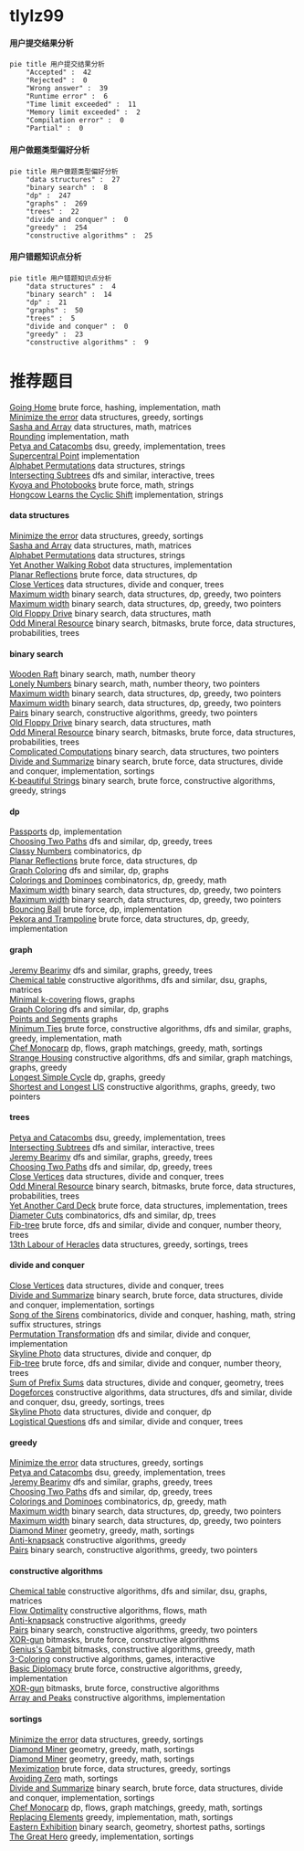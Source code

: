 # tlylz99
<!-- tabs:start -->
#### **用户提交结果分析**

```mermaid
pie title 用户提交结果分析
    "Accepted" :  42
    "Rejected" :  0
    "Wrong answer" :  39
    "Runtime error" :  6
    "Time limit exceeded" :  11
    "Memory limit exceeded" :  2
    "Compilation error" :  0
    "Partial" :  0
```
#### **用户做题类型偏好分析**

```mermaid
pie title 用户做题类型偏好分析
    "data structures" :  27
    "binary search" :  8
    "dp" :  247
    "graphs" :  269
    "trees" :  22
    "divide and conquer" :  0
    "greedy" :  254
    "constructive algorithms" :  25
```
#### **用户错题知识点分析**

```mermaid
pie title 用户错题知识点分析
    "data structures" :  4
    "binary search" :  14
    "dp" :  21
    "graphs" :  50
    "trees" :  5
    "divide and conquer" :  0
    "greedy" :  23
    "constructive algorithms" :  9
```
<!-- tabs:end -->
# 推荐题目
[Going Home](https://codeforces.com/contest/1501/problem/C)		brute force,
                        hashing,
                        implementation,
                        math		  
[Minimize the error](http://codeforces.com/problemset/problem/960/B)		data structures,
                        greedy,
                        sortings		  
[Sasha and Array](https://codeforces.com/contest/719/problem/E)		data structures,
                        math,
                        matrices		  
[Rounding](http://codeforces.com/problemset/problem/898/A)		implementation,
                        math		  
[Petya and Catacombs](https://codeforces.com/contest/890/problem/C)		dsu,
                        greedy,
                        implementation,
                        trees		  
[Supercentral Point](http://codeforces.com/problemset/problem/165/A)		implementation		  
[Alphabet Permutations](http://codeforces.com/problemset/problem/610/E)		data structures,
                        strings		  
[Intersecting Subtrees](https://codeforces.com/contest/1074/problem/B)		dfs and similar,
                        interactive,
                        trees		  
[Kyoya and Photobooks](http://codeforces.com/problemset/problem/554/A)		brute force,
                        math,
                        strings		  
[Hongcow Learns the Cyclic Shift](http://codeforces.com/problemset/problem/745/A)		implementation,
                        strings		  
<!-- tabs:start -->
#### **data structures**
[Minimize the error](http://codeforces.com/problemset/problem/960/B)		data structures,
                        greedy,
                        sortings		  
[Sasha and Array](https://codeforces.com/contest/719/problem/E)		data structures,
                        math,
                        matrices		  
[Alphabet Permutations](http://codeforces.com/problemset/problem/610/E)		data structures,
                        strings		  
[Yet Another Walking Robot](http://codeforces.com/problemset/problem/1296/C)		data structures,
                        implementation		  
[Planar Reflections](http://codeforces.com/problemset/problem/1498/C)		brute force,
                        data structures,
                        dp		  
[Close Vertices](http://codeforces.com/problemset/problem/293/E)		data structures,
                        divide and conquer,
                        trees		  
[Maximum width](http://codeforces.com/problemset/problem/1492/C)		binary search,
                        data structures,
                        dp,
                        greedy,
                        two pointers		  
[Maximum width](http://codeforces.com/problemset/problem/1492/C)		binary search,
                        data structures,
                        dp,
                        greedy,
                        two pointers		  
[Old Floppy Drive](http://codeforces.com/problemset/problem/1490/G)		binary search,
                        data structures,
                        math		  
[Odd Mineral Resource](http://codeforces.com/problemset/problem/1479/D)		binary search,
                        bitmasks,
                        brute force,
                        data structures,
                        probabilities,
                        trees		  
#### **binary search**
[Wooden Raft](https://codeforces.com/contest/1240/problem/E)		binary search,
                        math,
                        number theory		  
[Lonely Numbers](http://codeforces.com/problemset/problem/1423/K)		binary search,
                        math,
                        number theory,
                        two pointers		  
[Maximum width](http://codeforces.com/problemset/problem/1492/C)		binary search,
                        data structures,
                        dp,
                        greedy,
                        two pointers		  
[Maximum width](http://codeforces.com/problemset/problem/1492/C)		binary search,
                        data structures,
                        dp,
                        greedy,
                        two pointers		  
[Pairs](http://codeforces.com/problemset/problem/1463/D)		binary search,
                        constructive algorithms,
                        greedy,
                        two pointers		  
[Old Floppy Drive](http://codeforces.com/problemset/problem/1490/G)		binary search,
                        data structures,
                        math		  
[Odd Mineral Resource](http://codeforces.com/problemset/problem/1479/D)		binary search,
                        bitmasks,
                        brute force,
                        data structures,
                        probabilities,
                        trees		  
[Complicated Computations](http://codeforces.com/problemset/problem/1436/E)		binary search,
                        data structures,
                        two pointers		  
[Divide and Summarize](http://codeforces.com/problemset/problem/1461/D)		binary search,
                        brute force,
                        data structures,
                        divide and conquer,
                        implementation,
                        sortings		  
[K-beautiful Strings](http://codeforces.com/problemset/problem/1493/C)		binary search,
                        brute force,
                        constructive algorithms,
                        greedy,
                        strings		  
#### **dp**
[Passports](http://codeforces.com/problemset/problem/1012/F)		dp,
                        implementation		  
[Choosing Two Paths](http://codeforces.com/problemset/problem/1073/F)		dfs and similar,
                        dp,
                        greedy,
                        trees		  
[Classy Numbers](http://codeforces.com/problemset/problem/1036/C)		combinatorics,
                        dp		  
[Planar Reflections](http://codeforces.com/problemset/problem/1498/C)		brute force,
                        data structures,
                        dp		  
[Graph Coloring](http://codeforces.com/problemset/problem/1354/E)		dfs and similar,
                        dp,
                        graphs		  
[Colorings and Dominoes](http://codeforces.com/problemset/problem/1511/E)		combinatorics,
                        dp,
                        greedy,
                        math		  
[Maximum width](http://codeforces.com/problemset/problem/1492/C)		binary search,
                        data structures,
                        dp,
                        greedy,
                        two pointers		  
[Maximum width](http://codeforces.com/problemset/problem/1492/C)		binary search,
                        data structures,
                        dp,
                        greedy,
                        two pointers		  
[Bouncing Ball](https://codeforces.com/contest/1457/problem/C)		brute force,
                        dp,
                        implementation		  
[Pekora and Trampoline](http://codeforces.com/problemset/problem/1491/C)		brute force,
                        data structures,
                        dp,
                        greedy,
                        implementation		  
#### **graph**
[Jeremy Bearimy](http://codeforces.com/problemset/problem/1280/C)		dfs and similar,
                        graphs,
                        greedy,
                        trees		  
[Chemical table](http://codeforces.com/problemset/problem/1012/B)		constructive algorithms,
                        dfs and similar,
                        dsu,
                        graphs,
                        matrices		  
[Minimal k-covering](http://codeforces.com/problemset/problem/976/F)		flows,
                        graphs		  
[Graph Coloring](http://codeforces.com/problemset/problem/1354/E)		dfs and similar,
                        dp,
                        graphs		  
[Points and Segments](http://codeforces.com/problemset/problem/429/E)		graphs		  
[Minimum Ties](http://codeforces.com/problemset/problem/1487/C)		brute force,
                        constructive algorithms,
                        dfs and similar,
                        graphs,
                        greedy,
                        implementation,
                        math		  
[Chef Monocarp](http://codeforces.com/problemset/problem/1437/C)		dp,
                        flows,
                        graph matchings,
                        greedy,
                        math,
                        sortings		  
[Strange Housing](http://codeforces.com/problemset/problem/1470/D)		constructive algorithms,
                        dfs and similar,
                        graph matchings,
                        graphs,
                        greedy		  
[Longest Simple Cycle](http://codeforces.com/problemset/problem/1476/C)		dp,
                        graphs,
                        greedy		  
[Shortest and Longest LIS](http://codeforces.com/problemset/problem/1304/D)		constructive algorithms,
                        graphs,
                        greedy,
                        two pointers		  
#### **trees**
[Petya and Catacombs](https://codeforces.com/contest/890/problem/C)		dsu,
                        greedy,
                        implementation,
                        trees		  
[Intersecting Subtrees](https://codeforces.com/contest/1074/problem/B)		dfs and similar,
                        interactive,
                        trees		  
[Jeremy Bearimy](http://codeforces.com/problemset/problem/1280/C)		dfs and similar,
                        graphs,
                        greedy,
                        trees		  
[Choosing Two Paths](http://codeforces.com/problemset/problem/1073/F)		dfs and similar,
                        dp,
                        greedy,
                        trees		  
[Close Vertices](http://codeforces.com/problemset/problem/293/E)		data structures,
                        divide and conquer,
                        trees		  
[Odd Mineral Resource](http://codeforces.com/problemset/problem/1479/D)		binary search,
                        bitmasks,
                        brute force,
                        data structures,
                        probabilities,
                        trees		  
[Yet Another Card Deck](http://codeforces.com/problemset/problem/1511/C)		brute force,
                        data structures,
                        implementation,
                        trees		  
[Diameter Cuts](http://codeforces.com/problemset/problem/1499/F)		combinatorics,
                        dfs and similar,
                        dp,
                        trees		  
[Fib-tree](http://codeforces.com/problemset/problem/1491/E)		brute force,
                        dfs and similar,
                        divide and conquer,
                        number theory,
                        trees		  
[13th Labour of Heracles](http://codeforces.com/problemset/problem/1466/D)		data structures,
                        greedy,
                        sortings,
                        trees		  
#### **divide and conquer**
[Close Vertices](http://codeforces.com/problemset/problem/293/E)		data structures,
                        divide and conquer,
                        trees		  
[Divide and Summarize](http://codeforces.com/problemset/problem/1461/D)		binary search,
                        brute force,
                        data structures,
                        divide and conquer,
                        implementation,
                        sortings		  
[Song of the Sirens](http://codeforces.com/problemset/problem/1466/G)		combinatorics,
                        divide and conquer,
                        hashing,
                        math,
                        string suffix structures,
                        strings		  
[Permutation Transformation](http://codeforces.com/problemset/problem/1490/D)		dfs and similar,
                        divide and conquer,
                        implementation		  
[Skyline Photo](https://codeforces.com/contest/1483/problem/C)		data structures,
                        divide and conquer,
                        dp		  
[Fib-tree](http://codeforces.com/problemset/problem/1491/E)		brute force,
                        dfs and similar,
                        divide and conquer,
                        number theory,
                        trees		  
[Sum of Prefix Sums](http://codeforces.com/problemset/problem/1303/G)		data structures,
                        divide and conquer,
                        geometry,
                        trees		  
[Dogeforces](http://codeforces.com/problemset/problem/1494/D)		constructive algorithms,
                        data structures,
                        dfs and similar,
                        divide and conquer,
                        dsu,
                        greedy,
                        sortings,
                        trees		  
[Skyline Photo](http://codeforces.com/problemset/problem/1482/E)		data structures,
                        divide and conquer,
                        dp		  
[Logistical Questions](http://codeforces.com/problemset/problem/566/C)		dfs and similar,
                        divide and conquer,
                        trees		  
#### **greedy**
[Minimize the error](http://codeforces.com/problemset/problem/960/B)		data structures,
                        greedy,
                        sortings		  
[Petya and Catacombs](https://codeforces.com/contest/890/problem/C)		dsu,
                        greedy,
                        implementation,
                        trees		  
[Jeremy Bearimy](http://codeforces.com/problemset/problem/1280/C)		dfs and similar,
                        graphs,
                        greedy,
                        trees		  
[Choosing Two Paths](http://codeforces.com/problemset/problem/1073/F)		dfs and similar,
                        dp,
                        greedy,
                        trees		  
[Colorings and Dominoes](http://codeforces.com/problemset/problem/1511/E)		combinatorics,
                        dp,
                        greedy,
                        math		  
[Maximum width](http://codeforces.com/problemset/problem/1492/C)		binary search,
                        data structures,
                        dp,
                        greedy,
                        two pointers		  
[Maximum width](http://codeforces.com/problemset/problem/1492/C)		binary search,
                        data structures,
                        dp,
                        greedy,
                        two pointers		  
[Diamond Miner](https://codeforces.com/contest/1496/problem/C)		geometry,
                        greedy,
                        math,
                        sortings		  
[Anti-knapsack](http://codeforces.com/problemset/problem/1493/A)		constructive algorithms,
                        greedy		  
[Pairs](http://codeforces.com/problemset/problem/1463/D)		binary search,
                        constructive algorithms,
                        greedy,
                        two pointers		  
#### **constructive algorithms**
[Chemical table](http://codeforces.com/problemset/problem/1012/B)		constructive algorithms,
                        dfs and similar,
                        dsu,
                        graphs,
                        matrices		  
[Flow Optimality](http://codeforces.com/problemset/problem/457/E)		constructive algorithms,
                        flows,
                        math		  
[Anti-knapsack](http://codeforces.com/problemset/problem/1493/A)		constructive algorithms,
                        greedy		  
[Pairs](http://codeforces.com/problemset/problem/1463/D)		binary search,
                        constructive algorithms,
                        greedy,
                        two pointers		  
[XOR-gun](https://codeforces.com/contest/1456/problem/B)		bitmasks,
                        brute force,
                        constructive algorithms		  
[Genius's Gambit](http://codeforces.com/problemset/problem/1492/D)		bitmasks,
                        constructive algorithms,
                        greedy,
                        math		  
[3-Coloring](https://codeforces.com/contest/1504/problem/D)		constructive algorithms,
                        games,
                        interactive		  
[Basic Diplomacy](https://codeforces.com/contest/1483/problem/A)		brute force,
                        constructive algorithms,
                        greedy,
                        implementation		  
[XOR-gun](https://codeforces.com/contest/1457/problem/D)		bitmasks,
                        brute force,
                        constructive algorithms		  
[Array and Peaks](http://codeforces.com/problemset/problem/1513/A)		constructive algorithms,
                        implementation		  
#### **sortings**
[Minimize the error](http://codeforces.com/problemset/problem/960/B)		data structures,
                        greedy,
                        sortings		  
[Diamond Miner](https://codeforces.com/contest/1496/problem/C)		geometry,
                        greedy,
                        math,
                        sortings		  
[Diamond Miner](http://codeforces.com/problemset/problem/1495/A)		geometry,
                        greedy,
                        math,
                        sortings		  
[Meximization](http://codeforces.com/problemset/problem/1497/A)		brute force,
                        data structures,
                        greedy,
                        sortings		  
[Avoiding Zero](http://codeforces.com/problemset/problem/1427/A)		math,
                        sortings		  
[Divide and Summarize](http://codeforces.com/problemset/problem/1461/D)		binary search,
                        brute force,
                        data structures,
                        divide and conquer,
                        implementation,
                        sortings		  
[Chef Monocarp](http://codeforces.com/problemset/problem/1437/C)		dp,
                        flows,
                        graph matchings,
                        greedy,
                        math,
                        sortings		  
[Replacing Elements](http://codeforces.com/problemset/problem/1473/A)		greedy,
                        implementation,
                        math,
                        sortings		  
[Eastern Exhibition](http://codeforces.com/problemset/problem/1486/B)		binary search,
                        geometry,
                        shortest paths,
                        sortings		  
[The Great Hero](http://codeforces.com/problemset/problem/1480/B)		greedy,
                        implementation,
                        sortings		  
<!-- tabs:end -->
